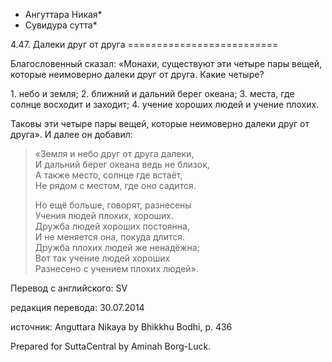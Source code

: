 * Ангуттара Никая*
* Сувидура сутта*

4\.47\. Далеки друг от друга
\=\=\=\=\=\=\=\=\=\=\=\=\=\=\=\=\=\=\=\=\=\=\=\=\=\=

Благословенный сказал: «Монахи, существуют эти четыре пары вещей, которые неимоверно далеки друг от друга\. Какие четыре?

1\. небо и земля;
2\. ближний и дальний берег океана;
3\. места, где солнце восходит и заходит;
4\. учение хороших людей и учение плохих\.

Таковы эти четыре пары вещей, которые неимоверно далеки друг от друга»\. И далее он добавил:

> «Земля и небо друг от друга далеки,  
> И дальний берег океана ведь не близок,  
> А также место, солнце где встаёт,  
> Не рядом с местом, где оно садится\.  
>   
> Но ещё больше, говорят, разнесены  
> Учения людей плохих, хороших\.  
> Дружба людей хороших постоянна,  
> И не меняется она, покуда длится\.  
> Дружба плохих людей же ненадёжна;  
> Вот так учение людей хороших  
> Разнесено с учением плохих людей»\.

Перевод с английского: SV

редакция перевода: 30\.07\.2014

источник: Anguttara Nikaya by Bhikkhu Bodhi, p\. 436

Prepared for SuttaCentral by Aminah Borg\-Luck\.